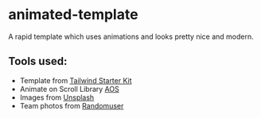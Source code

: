 # animated-template
A rapid template which uses animations and looks pretty nice and modern.

## Tools used:
 - Template from [Tailwind Starter Kit](https://www.creative-tim.com/learning-lab/tailwind-starter-kit/presentation)
 - Animate on Scroll Library [AOS](https://michalsnik.github.io/aos/)
 - Images from [Unsplash](https://unsplash.com/)
 - Team photos from [Randomuser](https://randomuser.me/photos)
